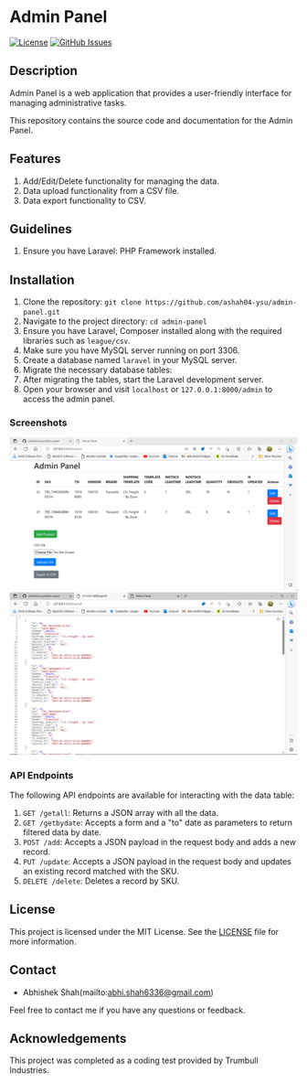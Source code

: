 # Admin Panel

[![License](https://img.shields.io/badge/license-MIT-blue.svg)](https://github.com/ashah04-ysu/admin-panel/blob/master/LICENSE)
[![GitHub Issues](https://img.shields.io/github/issues/ashah04-ysu/admin-panel)](https://github.com/ashah04-ysu/admin-panel/issues)

## Description
Admin Panel is a web application that provides a user-friendly interface for managing administrative tasks.

This repository contains the source code and documentation for the Admin Panel.

## Features
1. Add/Edit/Delete functionality for managing the data.
2. Data upload functionality from a CSV file.
3. Data export functionality to CSV.

## Guidelines
1. Ensure you have Laravel: PHP Framework installed.

## Installation
1. Clone the repository: `git clone https://github.com/ashah04-ysu/admin-panel.git`
2. Navigate to the project directory: `cd admin-panel`
3. Ensure you have Laravel, Composer installed along with the required libraries such as `league/csv`.
4. Make sure you have MySQL server running on port 3306.
5. Create a database named `laravel` in your MySQL server.
6. Migrate the necessary database tables:
7. After migrating the tables, start the Laravel development server.
8. Open your browser and visit `localhost` or `127.0.0.1:8000/admin` to access the admin panel.

### Screenshots
![Admin Panel Screenshot 1](screenshots/screenshot1.png)
![Admin Panel Screenshot 2](screenshots/screenshot2.png)

### API Endpoints
The following API endpoints are available for interacting with the data table:

1. `GET /getall`: Returns a JSON array with all the data.
2. `GET /getbydate`: Accepts a form and a "to" date as parameters to return filtered data by date.
3. `POST /add`: Accepts a JSON payload in the request body and adds a new record.
4. `PUT /update`: Accepts a JSON payload in the request body and updates an existing record matched with the SKU.
5. `DELETE /delete`: Deletes a record by SKU.


## License
This project is licensed under the MIT License. See the [LICENSE](LICENSE) file for more information.

## Contact
- Abhishek Shah(mailto:abhi.shah6336@gmail.com)

Feel free to contact me if you have any questions or feedback.

## Acknowledgements
This project was completed as a coding test provided by Trumbull Industries.
